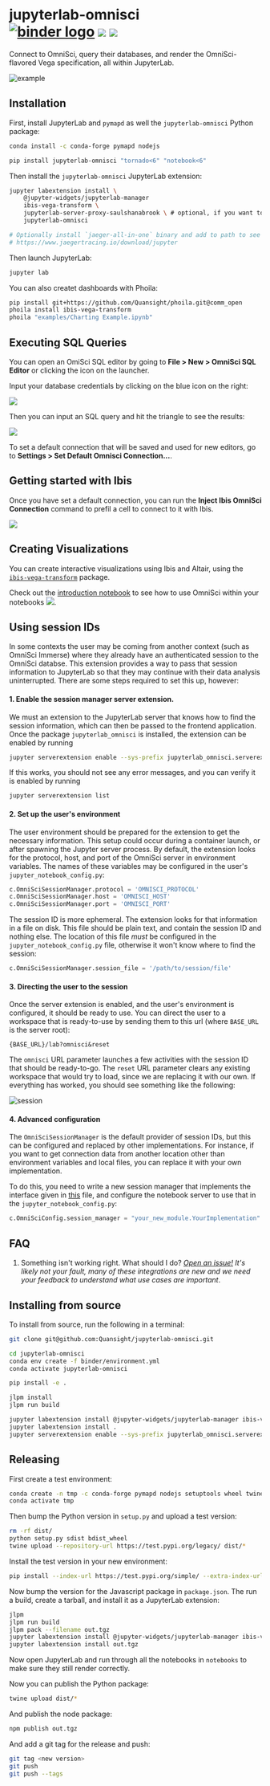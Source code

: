 # jupyterlab-omnisci <br /> [![binder logo](https://beta.mybinder.org/badge.svg)](https://mybinder.org/v2/gh/Quansight/jupyterlab-omnisci/3bd4c64?urlpath=lab/tree/notebooks/Ibis%20+%20Altair%20+%20Extraction.ipynb) [![](https://img.shields.io/pypi/v/jupyterlab-omnisci.svg?style=flat-square)](https://pypi.python.org/pypi/jupyterlab-omnisci) [![](https://img.shields.io/npm/v/jupyterlab-omnisci.svg?style=flat-square)](https://www.npmjs.com/package/jupyterlab-omnisci)


Connect to OmniSci, query their databases, and render the OmniSci-flavored Vega specification,
all within JupyterLab.



![example](./screenshot.png)

## Installation

First, install JupyterLab and `pymapd` as well the `jupyterlab-omnisci` Python package:

```bash
conda install -c conda-forge pymapd nodejs

pip install jupyterlab-omnisci "tornado<6" "notebook<6"
```

Then install the `jupyterlab-omnisci` JupyterLab extension:

```bash
jupyter labextension install \
    @jupyter-widgets/jupyterlab-manager
    ibis-vega-transform \
    jupyterlab-server-proxy-saulshanabrook \ # optional, if you want to see icon in JL to launch tracing GUI
    jupyterlab-omnisci

# Optionally install `jaeger-all-in-one` binary and add to path to see tracing
# https://www.jaegertracing.io/download/jupyter
```

Then launch JupyterLab:

```bash
jupyter lab
```

You can also createt dashboards with Phoila:

```bash
pip install git+https://github.com/Quansight/phoila.git@comm_open
phoila install ibis-vega-transform
phoila "examples/Charting Example.ipynb"
```

## Executing SQL Queries

You can open an OmiSci SQL editor by going to **File > New > OmniSci SQL Editor** or clicking the icon on the launcher.

Input your database credentials by clicking on the blue icon on the right:

![](./sqlcon.png)

Then you can input an SQL query and hit the triangle to see the results:

![](./sql.png)

To set a default connection that will be saved and used for new editors, go to **Settings > Set Default Omnisci Connection...**.

## Getting started with Ibis

Once you have set a default connection, you can run the **Inject Ibis OmniSci Connection** command to prefil a cell to connect to it with Ibis.

![](./inject-ibis-con.gif)

## Creating Visualizations

You can create interactive visualizations using Ibis and Altair, using the [`ibis-vega-transform`](https://github.com/quansight/ibis-vega-transform)
package.

Check out the [introduction notebook](./notebooks/Introduction.ipynb) to see how to use OmniSci within your notebooks [![](https://mybinder.org/badge.svg)](https://mybinder.org/v2/gh/Quansight/jupyterlab-omnisci/master?urlpath=lab/tree/notebooks/Introduction.ipynb).

## Using session IDs

In some contexts the user may be coming from another context (such as OmniSci Immerse)
where they already have an authenticated session to the OmniSci databse.
This extension provides a way to pass that session information to JupyterLab so that they
may continue with their data analysis uninterrupted.
There are some steps required to set this up, however:

#### 1. Enable the session manager server extension.

We must an extension to the JupyterLab server that knows how to find the session
information, which can then be passed to the frontend application.
Once the package `jupyterlab_omnisci` is installed, the extension can be enabled by running

```bash
jupyter serverextension enable --sys-prefix jupyterlab_omnisci.serverextension
```

If this works, you should not see any error messages, and you can verify
it is enabled by running

```bash
jupyter serverextension list
```

#### 2. Set up the user's environment

The user environment should be prepared for the extension to get the necessary information.
This setup could occur during a container launch, or after spawning the Jupyter server process.
By default, the extension looks for the protocol, host, and port of the OmniSci server
in environment variables.
The names of these variables may be configured in the user's `jupyter_notebook_config.py`:

```python
c.OmniSciSessionManager.protocol = 'OMNISCI_PROTOCOL'
c.OmniSciSessionManager.host = 'OMNISCI_HOST'
c.OmniSciSessionManager.port = 'OMNISCI_PORT'
```

The session ID is more ephemeral. The extension looks for that information in a file on disk.
This file should be plain text, and contain the session ID and nothing else.
The location of this file _must_ be configured in the `jupyter_notebook_config.py` file,
otherwise it won't know where to find the session:

```python
c.OmniSciSessionManager.session_file = '/path/to/session/file'
```

#### 3. Directing the user to the session

Once the server extension is enabled, and the user's environment is configured,
it should be ready to use.
You can direct the user to a workspace that is ready-to-use by sending them
to this url (where `BASE_URL` is the server root):

```
{BASE_URL}/lab?omnisci&reset
```

The `omnisci` URL parameter launches a few activities with the session ID that should be ready-to-go.
The `reset` URL parameter clears any existing workspace that would try to load,
since we are replacing it with our own.
If everything has worked, you should see something like the following:

![session](./session-workspace.png)

#### 4. Advanced configuration

The `OmniSciSessionManager` is the default provider of session IDs,
but this can be configured and replaced by other implementations.
For instance, if you want to get connection data from another location
other than environment variables and local files, you can replace it with your
own implementation.

To do this, you need to write a new session manager that implements the interface
given in [this](./jupyterlab_omnisci/serverextension/session.py) file,
and configure the notebook server to use that in the `jupyter_notebook_config.py`:

```python
c.OmniSciConfig.session_manager = "your_new_module.YourImplementation"
```

## FAQ

1. Something isn't working right. What should I do?
   _[Open an issue!](https://github.com/Quansight/jupyterlab-omnisci/issues/new?assignees=&labels=bug&template=bug_report.md&title=%5BBUG%5D+) It's likely not your fault, many of these integrations are new and we need your feedback to understand what use cases are important_.

## Installing from source

To install from source, run the following in a terminal:

```bash
git clone git@github.com:Quansight/jupyterlab-omnisci.git

cd jupyterlab-omnisci
conda env create -f binder/environment.yml
conda activate jupyterlab-omnisci

pip install -e . 

jlpm install
jlpm run build

jupyter labextension install @jupyter-widgets/jupyterlab-manager ibis-vega-transform --no-build
jupyter labextension install .
jupyter serverextension enable --sys-prefix jupyterlab_omnisci.serverextension
```

## Releasing

First create a test environment:

```bash
conda create -n tmp -c conda-forge pymapd nodejs setuptools wheel twine
conda activate tmp
```

Then bump the Python version in `setup.py` and upload a test version:

```bash
rm -rf dist/
python setup.py sdist bdist_wheel
twine upload --repository-url https://test.pypi.org/legacy/ dist/*
```

Install the test version in your new environment:

```bash
pip install --index-url https://test.pypi.org/simple/ --extra-index-url https://pypi.org/simple jupyterlab_omnisci
```

Now bump the version for the Javascript package in `package.json`. The run a build,
create a tarball, and install it as a JupyterLab extension:

```bash
jlpm
jlpm run build
jlpm pack --filename out.tgz
jupyter labextension install @jupyter-widgets/jupyterlab-manager ibis-vega-transform --no-build
jupyter labextension install out.tgz
```

Now open JupyterLab and run through all the notebooks in `notebooks` to make sure
they still render correctly.

Now you can publish the Python package:

```bash
twine upload dist/*
```

And publish the node package:

```bash
npm publish out.tgz
```

And add a git tag for the release and push:

```bash
git tag <new version>
git push
git push --tags
```
